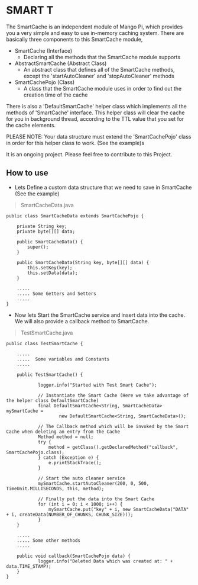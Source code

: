 # SMART T

The SmartCache is an independent module of Mango Pi, which provides you a very simple and easy to use
in-memory caching system. There are basically three components to this SmartCache module,

* SmartCache            (Interface)
    * Declaring all the methods that the SmartCache module supports
* AbstractSmartCache    (Abstract Class)
    * An abstract class that defines all of the SmartCache methods, except the 'startAutoCleaner' and 'stopAutoCleaner' methods
* SmartCachePojo        (Class)
    * A class that the SmartCache module uses in order to find out the creation time of the cache


There is also a 'DefaultSmartCache' helper class which implements all the methods of 'SmartCache' interface.
This helper class will clear the cache for you in background thread, according to the TTL value that you set for the cache elements.

PLEASE NOTE: Your data structure must extend the 'SmartCachePojo' class in order for this helper class to work. (See the example)s

It is an ongoing project. Please feel free to contribute to this Project.

## How to use

* Lets Define a custom data structure that we need to save in SmartCache (See the example)

> SmartCacheData.java

    public class SmartCacheData extends SmartCachePojo {

        private String key;
        private byte[][] data;

        public SmartCacheData() {
            super();
        }

        public SmartCacheData(String key, byte[][] data) {
            this.setKey(key);
            this.setData(data);
        }

        .....
        ..... Some Getters and Setters
        .....
    }


* Now lets Start the SmartCache service and insert data into the cache. We will also provide a callback method to SmartCache.

> TestSmartCache.java

    public class TestSmartCache {

        .....
        .....  Some variables and Constants
        .....

        public TestSmartCache() {

                logger.info("Started with Test Smart Cache");

                // Instantiate the Smart Cache (Here we take advantage of the helper class DefaultSmartCache)
                final DefaultSmartCache<String, SmartCacheData> mySmartCache =
                        new DefaultSmartCache<String, SmartCacheData>();

                // The Callback method which will be invoked by the Smart Cache when deleting an entry from the Cache
                Method method = null;
                try {
                    method = getClass().getDeclaredMethod("callback", SmartCachePojo.class);
                } catch (Exception e) {
                    e.printStackTrace();
                }

                // Start the auto cleaner service
                mySmartCache.startAutoCleaner(200, 0, 500, TimeUnit.MILLISECONDS, this, method);

                // Finally put the data into the Smart Cache
                for (int i = 0; i < 1000; i++) {
                    mySmartCache.put("key" + i, new SmartCacheData("DATA" + i, createData(NUMBER_OF_CHUNKS, CHUNK_SIZE)));
                }
        }

        .....
        ..... Some other methods
        .....

        public void callback(SmartCachePojo data) {
                logger.info("Deleted Data which was created at: " + data.TIME_STAMP);
        }
    }


